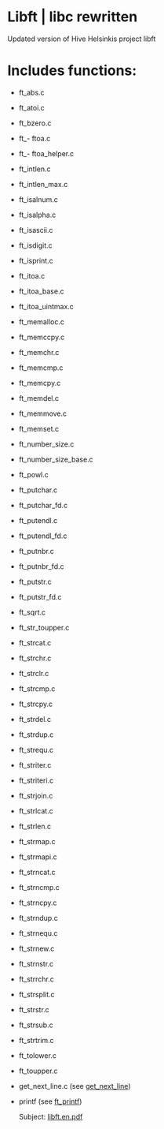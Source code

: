 # Libft | libc rewritten
Updated version of Hive Helsinkis project libft

# Includes functions: 

- ft_abs.c
- ft_atoi.c
- ft_bzero.c
- ft_- ftoa.c
- ft_- ftoa_helper.c
- ft_intlen.c
- ft_intlen_max.c
- ft_isalnum.c
- ft_isalpha.c
- ft_isascii.c
- ft_isdigit.c
- ft_isprint.c
- ft_itoa.c
- ft_itoa_base.c
- ft_itoa_uintmax.c
- ft_memalloc.c
- ft_memccpy.c
- ft_memchr.c
- ft_memcmp.c
- ft_memcpy.c
- ft_memdel.c
- ft_memmove.c
- ft_memset.c
- ft_number_size.c
- ft_number_size_base.c
- ft_powl.c
- ft_putchar.c
- ft_putchar_fd.c
- ft_putendl.c
- ft_putendl_fd.c
- ft_putnbr.c
- ft_putnbr_fd.c
- ft_putstr.c
- ft_putstr_fd.c
- ft_sqrt.c
- ft_str_toupper.c
- ft_strcat.c
- ft_strchr.c
- ft_strclr.c
- ft_strcmp.c
- ft_strcpy.c
- ft_strdel.c
- ft_strdup.c
- ft_strequ.c
- ft_striter.c
- ft_striteri.c
- ft_strjoin.c
- ft_strlcat.c
- ft_strlen.c
- ft_strmap.c
- ft_strmapi.c
- ft_strncat.c
- ft_strncmp.c
- ft_strncpy.c
- ft_strndup.c
- ft_strnequ.c
- ft_strnew.c
- ft_strnstr.c
- ft_strrchr.c
- ft_strsplit.c
- ft_strstr.c
- ft_strsub.c
- ft_strtrim.c
- ft_tolower.c
- ft_toupper.c
  
- get_next_line.c (see [get_next_line](https://github.com/tlahin/get_next_line))
  
- printf (see [ft_printf](https://github.com/tlahin/ft_printf))
  
  Subject: [libft.en.pdf](https://github.com/tlahin/libft/files/9993610/libft.en.pdf)
